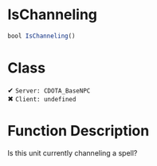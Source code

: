 # IsChanneling
```js
bool IsChanneling()
```
# Class
✔ `Server: CDOTA_BaseNPC`  
✖ `Client: undefined`  

# Function Description
Is this unit currently channeling a spell?
